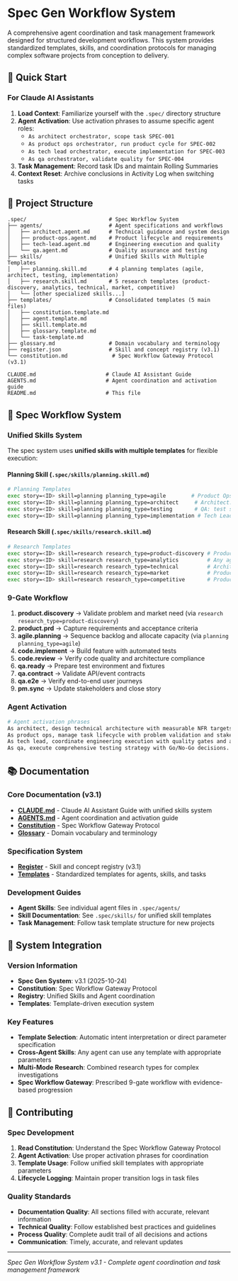 # Spec Gen Workflow System

A comprehensive agent coordination and task management framework designed for structured development workflows. This system provides standardized templates, skills, and coordination protocols for managing complex software projects from conception to delivery.

## 🎯 Quick Start

### For Claude AI Assistants
1. **Load Context**: Familiarize yourself with the `.spec/` directory structure
2. **Agent Activation**: Use activation phrases to assume specific agent roles:
   - `As architect orchestrator, scope task SPEC-001`
   - `As product ops orchestrator, run product cycle for SPEC-002`
   - `As tech lead orchestrator, execute implementation for SPEC-003`
   - `As qa orchestrator, validate quality for SPEC-004`
3. **Task Management**: Record task IDs and maintain Rolling Summaries
4. **Context Reset**: Archive conclusions in Activity Log when switching tasks

## 📁 Project Structure

```
.spec/                          # Spec Workflow System
├── agents/                     # Agent specifications and workflows
│   ├── architect.agent.md      # Technical guidance and system design
│   ├── product-ops.agent.md    # Product lifecycle and requirements
│   ├── tech-lead.agent.md      # Engineering execution and quality
│   └── qa.agent.md             # Quality assurance and testing
├── skills/                     # Unified Skills with Multiple Templates
│   ├── planning.skill.md       # 4 planning templates (agile, architect, testing, implementation)
│   ├── research.skill.md       # 5 research templates (product-discovery, analytics, technical, market, competitive)
│   └── [other specialized skills...]
├── templates/                  # Consolidated templates (5 main files)
│   ├── constitution.template.md
│   ├── agent.template.md
│   ├── skill.template.md
│   ├── glossary.template.md
│   └── task-template.md
├── glossary.md                 # Domain vocabulary and terminology
├── register.json               # Skill and concept registry (v3.1)
└── constitution.md              # Spec Workflow Gateway Protocol (v3.1)

CLAUDE.md                      # Claude AI Assistant Guide
AGENTS.md                      # Agent coordination and activation guide
README.md                      # This file
```

## 🔄 Spec Workflow System

### Unified Skills System
The spec system uses **unified skills with multiple templates** for flexible execution:

#### Planning Skill (`.spec/skills/planning.skill.md`)
```bash
# Planning Templates
exec story=<ID> skill=planning planning_type=agile        # Product Ops: backlog sequencing
exec story=<ID> skill=planning planning_type=architect     # Architect: system architecture
exec story=<ID> skill=planning planning_type=testing       # QA: test strategy
exec story=<ID> skill=planning planning_type=implementation # Tech Lead: implementation coordination
```

#### Research Skill (`.spec/skills/research.skill.md`)
```bash
# Research Templates
exec story=<ID> skill=research research_type=product-discovery # Product Ops: problem validation
exec story=<ID> skill=research research_type=analytics         # Any agent: quantitative analysis
exec story=<ID> skill=research research_type=technical         # Architect/Tech Lead: feasibility studies
exec story=<ID> skill=research research_type=market            # Product Ops: market analysis
exec story=<ID> skill=research research_type=competitive       # Product Ops/Architect: competitive analysis
```

### 9-Gate Workflow
1. **product.discovery** → Validate problem and market need (via `research research_type=product-discovery`)
2. **product.prd** → Capture requirements and acceptance criteria
3. **agile.planning** → Sequence backlog and allocate capacity (via `planning planning_type=agile`)
4. **code.implement** → Build feature with automated tests
5. **code.review** → Verify code quality and architecture compliance
6. **qa.ready** → Prepare test environment and fixtures
7. **qa.contract** → Validate API/event contracts
8. **qa.e2e** → Verify end-to-end user journeys
9. **pm.sync** → Update stakeholders and close story

### Agent Activation
```bash
# Agent activation phrases
As architect, design technical architecture with measurable NFR targets and risk assessment.
As product ops, manage task lifecycle with problem validation and stakeholder coordination.
As tech lead, coordinate engineering execution with quality gates and architecture compliance.
As qa, execute comprehensive testing strategy with Go/No-Go decisions.
```

## 📚 Documentation

### Core Documentation (v3.1)
- **[CLAUDE.md](./CLAUDE.md)** - Claude AI Assistant Guide with unified skills system
- **[AGENTS.md](./AGENTS.md)** - Agent coordination and activation guide
- **[Constitution](./.spec/constitution.md)** - Spec Workflow Gateway Protocol
- **[Glossary](./.spec/glossary.md)** - Domain vocabulary and terminology

### Specification System
- **[Register](./.spec/register.json)** - Skill and concept registry (v3.1)
- **[Templates](./.spec/templates/)** - Standardized templates for agents, skills, and tasks

### Development Guides
- **Agent Skills**: See individual agent files in `.spec/agents/`
- **Skill Documentation**: See `.spec/skills/` for unified skill templates
- **Task Management**: Follow task template structure for new projects

## 🔧 System Integration

### Version Information
- **Spec Gen System**: v3.1 (2025-10-24)
- **Constitution**: Spec Workflow Gateway Protocol
- **Registry**: Unified Skills and Agent coordination
- **Templates**: Template-driven execution system

### Key Features
- **Template Selection**: Automatic intent interpretation or direct parameter specification
- **Cross-Agent Skills**: Any agent can use any template with appropriate parameters
- **Multi-Mode Research**: Combined research types for complex investigations
- **Spec Workflow Gateway**: Prescribed 9-gate workflow with evidence-based progression

## 🤝 Contributing

### Spec Development
1. **Read Constitution**: Understand the Spec Workflow Gateway Protocol
2. **Agent Activation**: Use proper activation phrases for coordination
3. **Template Usage**: Follow unified skill templates with appropriate parameters
4. **Lifecycle Logging**: Maintain proper transition logs in task files

### Quality Standards
- **Documentation Quality**: All sections filled with accurate, relevant information
- **Technical Quality**: Follow established best practices and guidelines
- **Process Quality**: Complete audit trail of all decisions and actions
- **Communication**: Timely, accurate, and relevant updates

---

*Spec Gen Workflow System v3.1 - Complete agent coordination and task management framework*